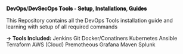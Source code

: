 **𝐃𝐞𝐯𝐎𝐩𝐬/𝐃𝐞𝐯𝐒𝐞𝐜𝐎𝐩𝐬 𝐓𝐨𝐨𝐥𝐬 - 𝐒𝐞𝐭𝐮𝐩, 𝐈𝐧𝐬𝐭𝐚𝐥𝐥𝐚𝐭𝐢𝐨𝐧𝐬, 𝐆𝐮𝐢𝐝𝐞𝐬**

This Repository contains all the DevOps Tools installation guide and learning with setup of all required commands

**-> Tools Included:**
Jenkins
Git
Docker/Conatiners
Kubernetes
Ansible
Terraform
AWS (Cloud)
Premotheous
Grafana
Maven
Splunk

